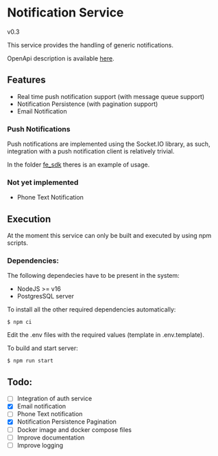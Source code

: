 # Notification Service
v0.3

This service provides the handling of generic notifications.

OpenApi description is available [here](./docs/api.yaml).

## Features
- Real time push notification support (with message queue support)
- Notification Persistence (with pagination support)
- Email Notification

### Push Notifications
Push notifications are implemented using the Socket.IO library, as such, integration with a push notification client is relatively trivial.

In the folder [fe_sdk](./fe_sdk) theres is an example of usage.

### Not yet implemented
- Phone Text Notification


## Execution
At the moment this service can only be built and executed by using npm scripts.

### Dependencies:
The following dependecies have to be present in the system:
- NodeJS >= v16
- PostgresSQL server

To install all the other required dependencies automatically:

`$ npm ci`

Edit the .env files with the required values (template in .env.template).

To build and start server:

`$ npm run start`



## Todo:
- [ ] Integration of auth service
- [x] Email notification
- [ ] Phone Text notification
- [x] Notification Persistence Pagination
- [ ] Docker image and docker compose files
- [ ] Improve documentation
- [ ] Improve logging
